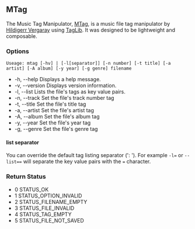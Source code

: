 ## MTag ##
The Music Tag Manipulator, [MTag](https://github.com/hildigerr/mtag), is a music file tag manipulator by [Hildigerr Vergaray](https://github.com/hildigerr) using [TagLib](http://taglib.org). It was designed to be lightweight and composable.

### Options ###
`Useage: mtag [-hv] | [-l[separator]] [-n number] [-t title] [-a artist] [-A album] [-y year] [-g genre] filename`
 - -h, --help Displays a help message.
 - -v, --version Displays version information.
 - -l, --list Lists the file's tags as key value pairs.
 - -n, --track Set the file's track number tag
 - -t, --title Set the file's title tag
 - -a, --artist Set the file's artist tag
 - -A, --album Set the file's album tag
 - -y, --year Set the file's year tag
 - -g, --genre Set the file's genre tag


#### list separator ####
You can override the default tag listing separator (': '). For example `-l=` or `--list==` will separate the key value pairs with the `=` character.

### Return Status ###
 - 0 STATUS_OK
 - 1 STATUS_OPTION_INVALID
 - 2 STATUS_FILENAME_EMPTY
 - 3 STATUS_FILE_INVALID
 - 4 STATUS_TAG_EMPTY
 - 5 STATUS_FILE_NOT_SAVED
